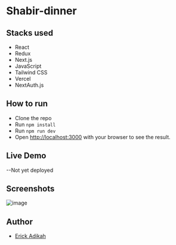 # Shabir-dinner

## Stacks used

- React
- Redux
- Next.js
- JavaScript
- Tailwind CSS
- Vercel
- NextAuth.js

## How to run

- Clone the repo
- Run `npm install`
- Run `npm run dev`
- Open [http://localhost:3000](http://localhost:3000) with your browser to see the result.

## Live Demo
--Not yet deployed

## Screenshots
![image](https://res.cloudinary.com/dia49kn8r/image/upload/v1701734916/Screenshot_from_2023-12-05_03-08-04_szpp44.png)

## Author

- [Erick Adikah](https://my-portfolio-sand-ten-81.vercel.app/)
